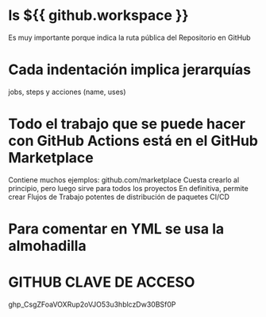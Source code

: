 # ls ${{ github.workspace }}
Es muy importante porque indica la ruta pública del Repositorio en GitHub

# Cada indentación implica jerarquías
jobs, steps y acciones (name, uses)

# Todo el trabajo que se puede hacer con GitHub Actions está en el GitHub Marketplace
Contiene muchos ejemplos: github.com/marketplace
Cuesta crearlo al principio, pero luego sirve para todos los proyectos
En definitiva, permite crear Flujos de Trabajo potentes de distribución de paquetes CI/CD 

# Para comentar en YML se usa la almohadilla

# GITHUB CLAVE DE ACCESO
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

